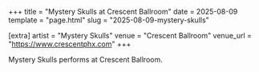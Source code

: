 +++
title = "Mystery Skulls at Crescent Ballroom"
date = 2025-08-09
template = "page.html"
slug = "2025-08-09-mystery-skulls"

[extra]
artist = "Mystery Skulls"
venue = "Crescent Ballroom"
venue_url = "https://www.crescentphx.com"
+++

Mystery Skulls performs at Crescent Ballroom.
